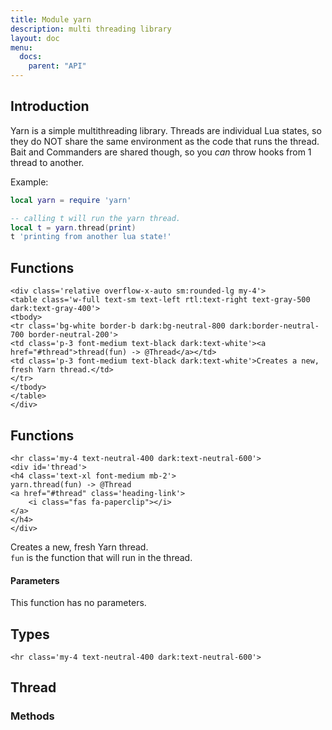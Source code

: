 ```yaml
---
title: Module yarn
description: multi threading library
layout: doc
menu:
  docs:
    parent: "API"
---
```


## Introduction

Yarn is a simple multithreading library. Threads are individual Lua states,
so they do NOT share the same environment as the code that runs the thread.
Bait and Commanders are shared though, so you *can* throw hooks from 1 thread to another.

Example:

```lua
local yarn = require 'yarn'

-- calling t will run the yarn thread.
local t = yarn.thread(print)
t 'printing from another lua state!'
```

## Functions

``` =html
<div class='relative overflow-x-auto sm:rounded-lg my-4'>
<table class='w-full text-sm text-left rtl:text-right text-gray-500 dark:text-gray-400'>
<tbody>
<tr class='bg-white border-b dark:bg-neutral-800 dark:border-neutral-700 border-neutral-200'>
<td class='p-3 font-medium text-black dark:text-white'><a href="#thread">thread(fun) -> @Thread</a></td>
<td class='p-3 font-medium text-black dark:text-white'>Creates a new, fresh Yarn thread.</td>
</tr>
</tbody>
</table>
</div>
```

## Functions

``` =html
<hr class='my-4 text-neutral-400 dark:text-neutral-600'>
<div id='thread'>
<h4 class='text-xl font-medium mb-2'>
yarn.thread(fun) -> @Thread
<a href="#thread" class='heading-link'>
	<i class="fas fa-paperclip"></i>
</a>
</h4>
</div>

```

Creates a new, fresh Yarn thread.  
`fun` is the function that will run in the thread.  

#### Parameters

This function has no parameters.  


## Types

``` =html
<hr class='my-4 text-neutral-400 dark:text-neutral-600'>
```

## Thread


### Methods

